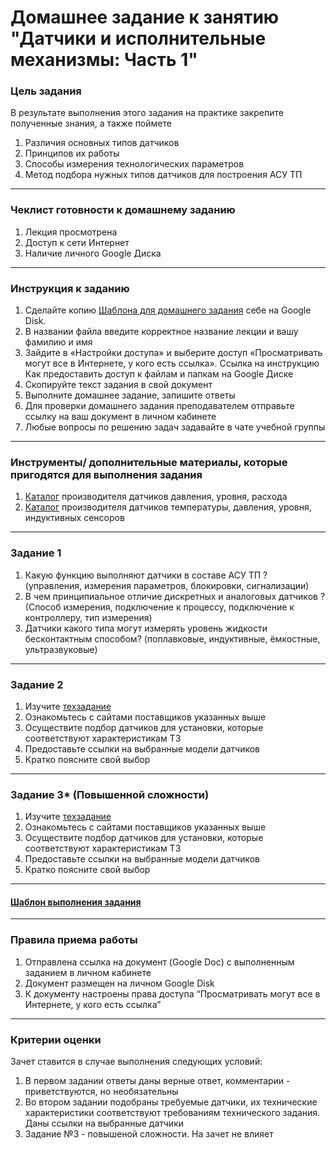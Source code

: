 # Домашнее задание к занятию "Датчики и исполнительные механизмы: Часть 1"

### Цель задания

В результате выполнения этого задания на практике закрепите полученные знания, а также поймете 
1. Различия основных типов датчиков
2. Принципов их работы
3. Способы измерения технологических параметров
4. Метод подбора нужных типов датчиков для построения АСУ ТП



------

### Чеклист готовности к домашнему заданию

1. Лекция просмотрена
2. Доступ к сети Интернет
3. Наличие личного Google Диска



------

### Инструкция к заданию

1. Сделайте копию [Шаблона для домашнего задания](https://docs.google.com/document/d/1youKpKm_JrC0UzDyUslIZW2E2bIv5OVlm_TQDvH5Pvs/edit "Шаблон") себе на Google Disk.
2. В названии файла введите корректное название лекции и вашу фамилию и имя
3. Зайдите в «Настройки доступа» и выберите доступ «Просматривать могут все в Интернете, у кого есть ссылка». Ссылка на инструкцию Как предоставить доступ к файлам и папкам на Google Диске
4. Скопируйте текст задания в свой документ
5. Выполните домашнее задание, запишите ответы
6. Для проверки домашнего задания преподавателем отправьте ссылку на ваш документ в личном кабинете
7. Любые вопросы по решению задач задавайте в чате учебной группы



------

### Инструменты/ дополнительные материалы, которые пригодятся для выполнения задания

1. [Каталог](https://www.vega.com/ru/products "Каталог Vega") производителя датчиков давления, уровня, расхода
2. [Каталог](https://owen.ru/ "Каталог OWEN") производителя датчиков температуры, давления, уровня, индуктивных сенсоров



------

### Задание 1

1. Какую функцию выполняют датчики в составе АСУ ТП ? (управления, измерения параметров, блокировки, сигнализации)
2. В чем принципиальное отличие дискретных и аналоговых датчиков ? (Способ измерения, подключение к процессу, подключение к контроллеру, тип измерения)
4. Датчики какого типа могут измерять уровень жидкости бесконтактным способом? (поплавковые, индуктивные, ёмкостные, ультразвуковые) 


------

### Задание 2

1. Изучите [техзадание](https://docs.google.com/document/d/15nj_CEFH1VlFGSm6qSBnOOsqfgkBTGPt9gF8n5LgqZs/edit?usp=sharing "Техзадание")
2. Ознакомьтесь с сайтами поставщиков указанных выше
3. Осуществите подбор датчиков для установки, которые соответствуют характеристикам ТЗ
4. Предоставьте ссылки на выбранные модели датчиков
5. Кратко поясните свой выбор


------

### Задание 3* (Повышенной сложности)

1. Изучите [техзадание](https://docs.google.com/document/d/1dwpsH3bpOIFZwhFXnl3s3WIVbQCe52fZRAdz4D-TRF0/edit?usp=sharing "Техзадание")
2. Ознакомьтесь с сайтами поставщиков указанных выше
3. Осуществите подбор датчиков для установки, которые соответствуют характеристикам ТЗ
4. Предоставьте ссылки на выбранные модели датчиков
5. Кратко поясните свой выбор

------

#### [Шаблон выполнения задания](https://docs.google.com/document/d/1youKpKm_JrC0UzDyUslIZW2E2bIv5OVlm_TQDvH5Pvs/edit)

------

### Правила приема работы

1. Отправлена ссылка на документ (Google Doc) с выполненным заданием в личном кабинете
2. Документ размещен на личном Google Disk
3. К документу настроены права доступа “Просматривать могут все в Интернете, у кого есть ссылка”



------

### Критерии оценки
Зачет ставится в случае выполнения следующих условий:
1. В первом задании ответы даны верные ответ, комментарии - приветствуются, но необязательны
2. Во втором задании подобраны требуемые датчики, их технические характеристики соответствуют требованиям технического задания. Даны ссылки на выбранные датчики
3. Задание №3 - повышеной сложности. На зачет не влияет

